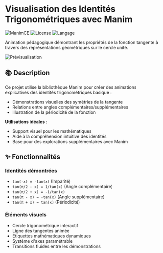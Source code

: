 # Visualisation des Identités Trigonométriques avec Manim

![ManimCE](https://img.shields.io/badge/Manim%20CE-0.18.0-blue)
![License](https://img.shields.io/badge/Licence-MIT-green)
![Langage](https://img.shields.io/badge/Python-3.7%2B-yellow)

Animation pédagogique démontrant les propriétés de la fonction tangente à travers des représentations géométriques sur le cercle unité.

![Prévisualisation](media/preview.gif) <!-- Remplacez par votre propre média -->

## 📚 Description
Ce projet utilise la bibliothèque Manim pour créer des animations explicatives des identités trigonométriques basique :
- Démonstrations visuelles des symétries de la tangente
- Relations entre angles complémentaires/supplémentaires
- Illustration de la périodicité de la fonction

**Utilisations idéales** :
- Support visuel pour les mathématiques
- Aide à la compréhension intuitive des identités
- Base pour des explorations supplémentaires avec Manim

## ✨ Fonctionnalités
### Identités démontrées
- `tan(-x) = -tan(x)` (Imparité)
- `tan(π/2 - x) = 1/tan(x)` (Angle complémentaire)
- `tan(π/2 + x) = -1/tan(x)` 
- `tan(π - x) = -tan(x)` (Angle supplémentaire)
- `tan(π + x) = tan(x)` (Périodicité)

### Éléments visuels
- Cercle trigonométrique interactif
- Ligne des tangentes animée
- Étiquettes mathématiques dynamiques
- Système d'axes paramétrable
- Transitions fluides entre les démonstrations
